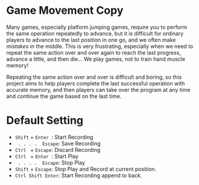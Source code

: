 # Game Movement Copy

Many games, especially platform jumping games, require you to perform the same operation repeatedly to advance, but it is difficult for ordinary players to advance to the last position in one go, and we often make _mistakes_ in the middle. This is very frustrating, especially when we need to repeat the same action over and over again to reach the last progress, advance a little, and then die... We play games, not to train hand muscle memory!

Repeating the same action over and over is difficult and boring, so this project aims to help players complete the last successful operation with accurate memory, and then players can take over the program at any time and continue the game based on the last time.

# Default Setting

- `Shift` + `Enter `: Start Recording
- ` . . . .  Escape`: Save Recording
- `Ctrl ` + `Escape`: Discard Recording
- `Ctrl ` + `Enter `: Start Play
- ` . . . .  Escape`: Stop Play
- `Shift` + `Escape`: Stop Play and Record at current position.
- `Ctrl Shift Enter`: Start Recording append to back.